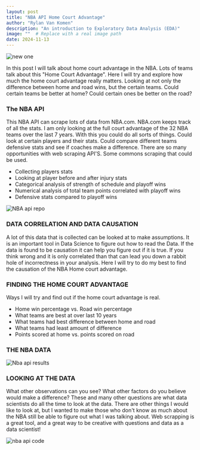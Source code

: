 ```yaml
---
layout: post
title: "NBA API Home Court Advantage"
author: "Rylan Van Komen"
description: "An introduction to Exploratory Data Analysis (EDA)"
image: ""  # Replace with a real image path
date: 2024-11-13
---
```


![new one](my-blog/assets/img/ScreenshotNBA1.png)


In this post I will talk about home court advantage in the NBA. Lots of teams talk about this "Home Court Advantage". Here I will try and explore how much the home court advantage really matters. Looking at not only the difference between home and road wins, but the certain teams. Could certain teams be better at home? Could certain ones be better on the road?


### The NBA API


This NBA API can scrape lots of data from NBA.com. NBA.com keeps track of all the stats. I am only looking at the full court advantage of the 32 NBA teams over the last 7 years. With this you could do all sorts of things. Could look at certain players and their stats. Could compare different teams defensive stats and see if coaches make a difference. There are so many opportunities with web scraping API'S. Some commons scraping that could be used.   

- Collecting players stats
- Looking at player before and after injury stats
- Categorical analysis of strength of schedule and playoff wins
- Numerical analysis of total team points correlated with playoff wins
- Defensive stats compared to playoff wins

![NBA api repo]()

### DATA CORRELATION AND DATA CAUSATION

A lot of this data that is collected can be looked at to make assumptions. It is an important tool in Data Science to figure out how to read the Data. If the data is found to be causation it can help you figure out if it is true. If you think wrong and it is only correlated than that can lead you down a rabbit hole of incorrectness in your analysis. Here I will try to do my best to find the causation of the NBA Home court advantage. 




### FINDING THE HOME COURT ADVANTAGE

Ways I will try and find out if the home court advantage is real.

- Home win percentage vs. Road win percentage
- What teams are best at over last 10 years
- What teams had best difference between home and road
- What teams had least amount of difference 
- Points scored at home vs. points scored on road


### THE NBA DATA





![Nba api results]()

### LOOKING AT THE DATA

What other observations can you see? What other factors do you believe would make a difference? These and many other questions are what data scientists do all the time to look at the data. There are other things I would like to look at, but I wanted to make those who don't know as much about the NBA still be able to figure out what I was talking about. Web scrapping is a great tool, and a great way to be creative with questions and data as a data scientist! 

![nba api code]()



